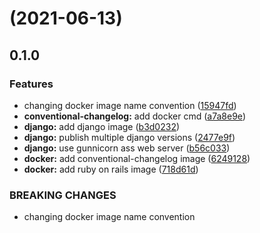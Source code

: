 #  (2021-06-13)


## 0.1.0
### Features

* changing docker image name convention ([15947fd](https://github.com/diodonfrost/hello-docker/commit/15947fdec3378ad7a438351691c8e869334b0fa0))
* **conventional-changelog:** add docker cmd ([a7a8e9e](https://github.com/diodonfrost/hello-docker/commit/a7a8e9e27444ff922907bd7bf630c443445a7560))
* **django:** add django image ([b3d0232](https://github.com/diodonfrost/hello-docker/commit/b3d0232be0027d1c9b30af62ab64cc2ef9694276))
* **django:** publish multiple django versions ([2477e9f](https://github.com/diodonfrost/hello-docker/commit/2477e9f4d5b7b7d5e54ce00ee6bb618018fc6936))
* **django:** use gunnicorn ass web server ([b56c033](https://github.com/diodonfrost/hello-docker/commit/b56c033504725d48794937a1a2ac6b8c8caeb36d))
* **docker:** add conventional-changelog image ([6249128](https://github.com/diodonfrost/hello-docker/commit/624912859ff78cb5467b9481c8970eee44cfea31))
* **docker:** add ruby on rails image ([718d61d](https://github.com/diodonfrost/hello-docker/commit/718d61d3fade9185c4050c9e94927462f2e07186))


### BREAKING CHANGES

* changing docker image name convention
